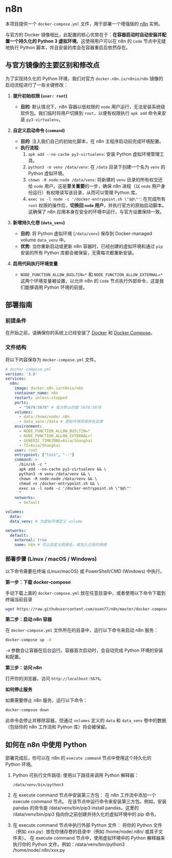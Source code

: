 # n8n

本项目提供一个 `docker-compose.yml` 文件，用于部署一个增强版的 [n8n](https://n8n.io/) 实例。

与官方的 Docker 镜像相比，此配置的核心优势在于：**在容器启动时自动安装并配置一个持久化的 Python 3 虚拟环境**。这使得用户可以在 n8n 的 `Code` 节点中无缝地执行 Python 脚本，并且安装的库会在容器重启后依然存在。

## 与官方镜像的主要区别和修改点

为了实现持久化的 Python 环境，我们对官方 `docker.n8n.io/n8nio/n8n` 镜像的启动流程进行了一些关键修改：

1.  **提升初始权限 (`user: root`)**

      * **目的**: 默认情况下，n8n 容器以低权限的 `node` 用户运行，无法安装系统级软件包。我们临时将用户切换到 `root`，以便有权限执行 `apk add` 命令来安装 `py3-virtualenv`。

2.  **自定义启动命令 (`command`)**

      * **目的**: 注入我们自己的初始化脚本，在 n8n 主程序启动前完成环境配置。
      * **执行流程**:
        1.  `apk add --no-cache py3-virtualenv`: 安装 Python 虚拟环境管理工具。
        2.  `python3 -m venv /data/venv`: 在 `/data` 目录下创建一个名为 `venv` 的 Python 虚拟环境。
        3.  `chown -R node:node /data/venv`: 将新建的 `venv` 目录的所有权交还给 `node` 用户。这是**至关重要**的一步，确保 n8n 进程（以 `node` 用户身份运行）有权限读写该目录，从而可以管理 Python 库。
        4.  `exec su -l node -c '/docker-entrypoint.sh \"$@\"'`: 在完成所有 `root` 权限的操作后，**切换回 `node` 用户**，并执行官方的原始启动脚本。这确保了 n8n 应用本身在安全的环境中运行，与官方设置保持一致。

3.  **新增持久化卷 (`data_venv`)**

      * **目的**: 将 Python 虚拟环境 (`/data/venv`) 保存到 Docker-managed volume `data_venv` 中。
      * **优势**: 当你重新启动或更新 n8n 容器时，已经创建的虚拟环境和通过 `pip` 安装的所有 Python 库都会被保留，无需每次都重新安装。

4.  **启用代码执行环境变量**

      * `NODE_FUNCTION_ALLOW_BUILTIN=*` 和 `NODE_FUNCTION_ALLOW_EXTERNAL=*` 这两个环境变量被设置，以允许 n8n 的 `Code` 节点执行外部命令，这是我们能够调用 Python 环境的前提。

## 部署指南

### 前提条件

在开始之前，请确保你的系统上已经安装了 [Docker](https://www.docker.com/get-started) 和 [Docker Compose](https://docs.docker.com/compose/install/)。

### 文件结构

将以下内容保存为 `docker-compose.yml` 文件。

```yaml
# docker-compose.yml
version: '3.8'
services:
  n8n:
    image: docker.n8n.io/n8nio/n8n
    container_name: n8n
    restart: unless-stopped
    ports:
      - "5679:5678" # 官方默认的是 5678:5678
    volumes:
      - data:/home/node/.n8n
      - data_venv:/data # 虚拟环境将保存在这里
    environment:
      - NODE_FUNCTION_ALLOW_BUILTIN=*
      - NODE_FUNCTION_ALLOW_EXTERNAL=*
      - GENERIC_TIMEZONE=Asia/Shanghai
      - TZ=Asia/Shanghai
    user: root
    entrypoint: ["tini", "--"]
    command: >
      /bin/sh -c "
      apk add --no-cache py3-virtualenv && \
      python3 -m venv /data/venv && \
      chown -R node:node /data/venv && \
      chmod +x /docker-entrypoint.sh && \
      exec su -l node -c '/docker-entrypoint.sh \"$@\"'
      "
    networks:
      - default

volumes:
  data:
  data_venv: # 为虚拟环境定义 volume

networks:
  default:
    external: true
    name: n8n # 可以自定义网络名，或加入已有的网络
```

### 部署步骤 (Linux / macOS / Windows)

以下命令需要在终端 (Linux/macOS) 或 PowerShell/CMD (Windows) 中执行。

**第一步：下载 docker-compose**

手动下载上面的 `docker-compose.yml` 放在任意目录中，或者使用以下命令下载到终端当前目录

```sh
wget https://raw.githubusercontent.com/osen77/n8n/master/docker-compose.yml
```

**第二步：启动 n8n 容器**

在 `docker-compose.yml` 文件所在的目录中，运行以下命令来启动 n8n 服务：

```sh
docker-compose up -d
```

`-d` 参数会让容器在后台运行。容器首次启动时，会自动完成 Python 环境的安装和配置。

**第三步：访问 n8n**

打开你的浏览器，访问 `http://localhost:5679`。

**如何停止服务**

如果需要停止 n8n 服务，运行以下命令：

```sh
docker-compose down
```

此命令会停止并移除容器，但通过 `volumes` 定义的 `data` 和 `data_venv` 卷中的数据（包括你的 n8n 工作流和 Python 库）将会被保留。

## 如何在 n8n 中使用 Python

部署完成后，你可以在 n8n 的 `execute command` 节点中使用这个持久化的 Python 环境。

1.  Python 可执行文件路径:
    使用以下路径来调用 Python 解释器：

    ```
    /data/venv/bin/python3
    ```
2.  在 execute command 节点中安装第三方包：
    在 n8n 工作流中添加一个 execute command 节点。
    在该节点中运行命令来安装第三方包。例如，安装 pandas 的命令是 /data/venv/bin/pip3 install pandas。这里的 /data/venv/bin/pip3 指向你之前创建并持久化的虚拟环境中的 pip 命令。

3.  在 execute command 节点中执行外部 Python 文件：
    将你的 Python 文件（例如 xxx.py）放在你储存卷的目录中（例如 /home/node/.n8n/ 或其子文件夹）。
    在 execute command 节点中，使用虚拟环境中的 Python 解释器来执行你的 Python 文件。例如：/data/venv/bin/python3 /home/node/.n8n/xxx.py
